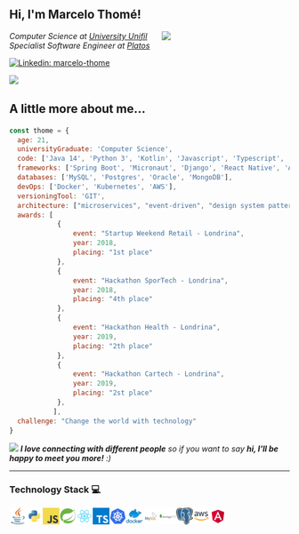 

<h2> Hi, I'm Marcelo Thomé!</h2>
<img align='right' src="https://media.giphy.com/media/M9gbBd9nbDrOTu1Mqx/giphy.gif" width="230">
<p><em>Computer Science at <a href="https://www.unifil.br/">University Unifil</a>
</br>Specialist Software Engineer at <a href="http://www.platosedu.com.br/">Platos</a>
  
</em></p>

[![Linkedin: marcelo-thome](https://img.shields.io/badge/-thome-blue?style=flat-square&logo=Linkedin&logoColor=white&link=https://www.linkedin.com/in/marcelo-thom%C3%A9-2a4ab314b/)](https://www.linkedin.com/in/marcelo-thom%C3%A9-2a4ab314b/)


<img src="https://media.giphy.com/media/iOdhk1BSNJ7PsQRUN3/giphy.gif" width="200">

## A little more about me...  

```javascript
const thome = {
  age: 21,
  universityGraduate: 'Computer Science',
  code: ['Java 14', 'Python 3', 'Kotlin', 'Javascript', 'Typescript', 'HTML', 'CSS'],
  frameworks: ['Spring Boot', 'Micronaut', 'Django', 'React Native', 'AngularJS', 'VueJS', 'ReactJS', 'Redux', 'Node'],
  databases: ['MySQL', 'Postgres', 'Oracle', 'MongoDB'],
  devOps: ['Docker', 'Kubernetes', 'AWS'],
  versioningTool: 'GIT',
  architecture: ["microservices", "event-driven", "design system pattern"],
  awards: [
            {
                event: "Startup Weekend Retail - Londrina",
                year: 2018,
                placing: "1st place"
            },
            {
                event: "Hackathon SporTech - Londrina",
                year: 2018,
                placing: "4th place"
            },
            {
                event: "Hackathon Health - Londrina",
                year: 2019,
                placing: "2th place"
            },
            {
                event: "Hackathon Cartech - Londrina",
                year: 2019,
                placing: "2st place"
            },
           ],
  challenge: "Change the world with technology"
}
```

<img src="https://media.giphy.com/media/LnQjpWaON8nhr21vNW/giphy.gif" width="60"> <em><b>I love connecting with different people</b> so if you want to say <b>hi, I'll be happy to meet you more!</b> :)</em>

---



### Technology Stack 💻

<img align="left" alt="Java" width="30px" src="https://raw.githubusercontent.com/github/explore/80688e429a7d4ef2fca1e82350fe8e3517d3494d/topics/java/java.png" />
<img align="left" alt="Python" width="30px" src="https://raw.githubusercontent.com/github/explore/80688e429a7d4ef2fca1e82350fe8e3517d3494d/topics/python/python.png" />
<img align="left" alt="JavaScript" width="30px" src="https://raw.githubusercontent.com/github/explore/80688e429a7d4ef2fca1e82350fe8e3517d3494d/topics/javascript/javascript.png" />
<img align="left" alt="Spring Boot" width="30px" src="https://raw.githubusercontent.com/github/explore/80688e429a7d4ef2fca1e82350fe8e3517d3494d/topics/spring-boot/spring-boot.png" />
<img align="left" alt="React Native" width="30px" src="https://raw.githubusercontent.com/github/explore/80688e429a7d4ef2fca1e82350fe8e3517d3494d/topics/react/react.png" />
<img align="left" alt="Typescript" width="30px" src="https://raw.githubusercontent.com/github/explore/80688e429a7d4ef2fca1e82350fe8e3517d3494d/topics/typescript/typescript.png" />
<img align="left" alt="Kubernetes" width="30px" src="https://raw.githubusercontent.com/github/explore/80688e429a7d4ef2fca1e82350fe8e3517d3494d/topics/kubernetes/kubernetes.png" />
<img align="left" alt="Docker" width="30px" src="https://raw.githubusercontent.com/github/explore/80688e429a7d4ef2fca1e82350fe8e3517d3494d/topics/docker/docker.png" />
<img align="left" alt="Mysql" width="30px" src="https://raw.githubusercontent.com/github/explore/80688e429a7d4ef2fca1e82350fe8e3517d3494d/topics/mysql/mysql.png" />
<img align="left" alt="MongoDB" width="30px" src="https://raw.githubusercontent.com/github/explore/80688e429a7d4ef2fca1e82350fe8e3517d3494d/topics/mongodb/mongodb.png" />
<img align="left" alt="Postgresql" width="30px" src="https://raw.githubusercontent.com/github/explore/80688e429a7d4ef2fca1e82350fe8e3517d3494d/topics/postgresql/postgresql.png" />
<img align="left" alt="AWS" width="30px" src="https://raw.githubusercontent.com/github/explore/fbceb94436312b6dacde68d122a5b9c7d11f9524/topics/aws/aws.png" />
<img align="left" alt="Angular" width="30px" src="https://raw.githubusercontent.com/github/explore/80688e429a7d4ef2fca1e82350fe8e3517d3494d/topics/angular/angular.png" />


